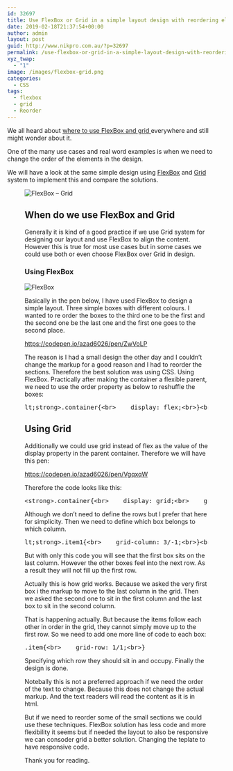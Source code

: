 ```yaml
---
id: 32697
title: Use FlexBox or Grid in a simple layout design with reordering elements
date: 2019-02-18T21:37:54+00:00
author: admin
layout: post
guid: http://www.nikpro.com.au/?p=32697
permalink: /use-flexbox-or-grid-in-a-simple-layout-design-with-reordering-elements/
xyz_twap:
  - "1"
image: /images/flexbox-grid.png
categories:
  - CSS
tags:
  - flexbox
  - grid
  - Reorder
---
```


We all heard about <a rel="noreferrer noopener" aria-label="where to use FlexBox and grid  (opens in a new tab)" href="https://rachelandrew.co.uk/archives/2016/03/30/should-i-use-grid-or-flexbox/" target="_blank">where to use FlexBox and grid </a>everywhere and still might wonder about it.

One of the many use cases and real word examples is when we need to change the order of the elements in the design.

We will have a look at the same simple design using [FlexBox](http://www.nikpro.com.au/create-modern-sticky-footer-using-css-grid-and-flexbox-and-calc-function/) and [Grid](http://www.nikpro.com.au/compare-the-same-layout-using-flexbox-and-grid-layout-system-in-css/) system to implement this and compare the solutions.<figure class="wp-block-image">

![FlexBox – Grid](/images/flexbox-grid-1024x260.png)

## When do we use FlexBox and Grid

Generally it is kind of a good practice if we use Grid system for designing our layout and use FlexBox to align the content. However this is true for most use cases but in some cases we could use both or even choose FlexBox over Grid in design.

### Using FlexBox

![FlexBox](/images/flexbox-1024x510.png)

Basically in the pen below, I have used FlexBox to design a simple layout. Three simple boxes with different colours. I wanted to re order the boxes to the third one to be the first and the second one be the last one and the first one goes to the second place.

https://codepen.io/azad6026/pen/ZwVoLP

The reason is I had a small design the other day and I couldn&#8217;t change the markup for a good reason and I had to reorder the sections. Therefore the best solution was using CSS. Using FlexBox. Practically after making the container a flexible parent, we need to use the order property as below to reshuffle the boxes:

<pre >lt;strong>.container{&lt;br>    display: flex;&lt;br>}&lt;br>.item{&lt;br>    flex:1;&lt;br>}&lt;br>.item1{&lt;br>    order: 3;&lt;br>}&lt;br>.item2{&lt;br>    order: 1;&lt;br>}&lt;br>.item3{&lt;br>    order: 2;&lt;br>}&lt;/strong></pre>

## Using Grid

Additionally we could use grid instead of flex as the value of the display property in the parent container. Therefore we will have this pen:

https://codepen.io/azad6026/pen/VgqxqW

Therefore the code looks like this:

<pre>
&lt;strong>.container{&lt;br>    display: grid;&lt;br>    grid-template-columns: repeat(3,1fr);&lt;br>    grid-template-rows: 1fr;&lt;br>}&lt;/strong><
</pre>

Although we don&#8217;t need to define the rows but I prefer that here for simplicity. Then we need to define which box belongs to which column.

<pre>lt;strong>.item1{&lt;br>    grid-column: 3/-1;&lt;br>}&lt;br>.item2{&lt;br>    grid-column: 1/2;&lt;br>}&lt;br>.item3{&lt;br>    grid-column: 2/3;&lt;br>}&lt;/strong>
</pre>

But with only this code you will see that the first box sits on the last column. However the other boxes feel into the next row. As a result they will not fill up the first row.

Actually this is how grid works. Because we asked the very first box i the markup to move to the last column in the grid. Then we asked the second one to sit in the first column and the last box to sit in the second column.

That is happening actually. But because the items follow each other in order in the grid, they cannot simply move up to the first row. So we need to add one more line of code to each box:

<pre>
.item{&lt;br>    grid-row: 1/1;&lt;br>}
</pre>

Specifying which row they should sit in and occupy. Finally the design is done.

Notebally this is not a preferred approach if we need the order of the text to change. Because this does not change the actual markup. And the text readers will read the content as it is in html.

But if we need to reorder some of the small sections we could use these techniques. FlexBox solution has less code and more flexibility it seems but if needed the layout to also be responsive we can consoder grid a better solution. Changing the teplate to have responsive code.

Thank you for reading.
